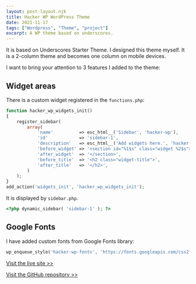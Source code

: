 ```yaml
---
layout: post-layout.njk
title: Hacker WP WordPress Theme
date: 2021-11-17
tags: ["Wordpress", "Theme", "project"]
excerpt: A WP theme based on underscores.
---
```


It is based on Underscores Starter Theme. I designed this theme myself. It is a 2-column theme and becomes one column on mobile devices.

I want to bring your attention to 3 features I added to the theme:

## Widget areas

There is a custom widget registered in the `functions.php`:

```php
function hacker_wp_widgets_init()
{
    register_sidebar(
        array(
            'name'          => esc_html__('Sidebar', 'hacker-wp'),
            'id'            => 'sidebar-1',
            'description'   => esc_html__('Add widgets here.', 'hacker-wp'),
            'before_widget' => '<section id="%1$s" class="widget %2$s">',
            'after_widget'  => '</section>',
            'before_title'  => '<h2 class="widget-title">',
            'after_title'   => '</h2>',
        )
    );
}
add_action('widgets_init', 'hacker_wp_widgets_init');
```

It is displayed by `sidebar.php`.

```php
<?php dynamic_sidebar( 'sidebar-1' ); ?>
```

## Google Fonts

I have added custom fonts from Google Fonts library:

```php
wp_enqueue_style('hacker-wp-fonts', 'https://fonts.googleapis.com/css2?family=Oswald:wght@400;600&family=Source+Sans+Pro:ital,wght@0,400;0,600;0,700;1,400;1,700&display=swap', ['hacker-wp-style'], HACKER_WP_VERSION);
```

[Visit the live site >>](http://hacker.unfiddle.com/)

[Visit the GitHub repository >>](https://github.com/madebyaman/hacker-wp-theme)
